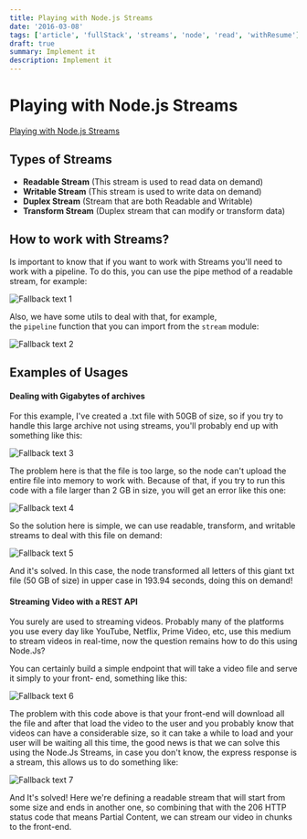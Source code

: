 ```yaml
---
title: Playing with Node.js Streams
date: '2016-03-08'
tags: ['article', 'fullStack', 'streams', 'node', 'read', 'withResume']
draft: true
summary: Implement it
description: Implement it
---
```


# Playing with Node.js Streams


[Playing with Node.js Streams](https://kinda-silly-blog.vercel.app/posts/nodejs-streams)


## Types of Streams

-   **Readable Stream** (This stream is used to read data on demand)    
-   **Writable Stream** (This stream is used to write data on demand)
-   **Duplex Stream** (Stream that are both Readable and Writable)
-   **Transform Stream** (Duplex stream that can modify or transform data)

## How to work with Streams?

Is important to know that if you want to work with Streams you'll need to work with a pipeline. To do this, you can use the pipe method of a readable stream, for example:

![Fallback text 1](/static/assets/pasted-image-20221005201233.png)


Also, we have some utils to deal with that, for example, the `pipeline` function that you can import from the `stream` module:

![Fallback text 2](/static/assets/pasted-image-20221005201245.png)


## Examples of Usages

#### Dealing with Gigabytes of archives

For this example, I've created a .txt file with 50GB of size, so if you try to handle this large archive not using streams, you'll probably end up with something like this:

![Fallback text 3](/static/assets/pasted-image-20221005201837.png)


The problem here is that the file is too large, so the node can't upload the entire file into memory to work with. Because of that, if you try to run this code with a file larger than 2 GB in size, you will get an error like this one:

![Fallback text 4](/static/assets/pasted-image-20221005201853.png)


So the solution here is simple, we can use readable, transform, and writable streams to deal with this file on demand:

![Fallback text 5](/static/assets/pasted-image-20221005201910.png)


And it's solved. In this case, the node transformed all letters of this giant txt file (50 GB of size) in upper case in 193.94 seconds, doing this on demand!

#### Streaming Video with a REST API

You surely are used to streaming videos. Probably many of the platforms you use every day like YouTube, Netflix, Prime Video, etc, use this medium to stream videos in real-time, now the question remains how to do this using Node.Js?

You can certainly build a simple endpoint that will take a video file and serve it simply to your front- end, something like this:

![Fallback text 6](/static/assets/pasted-image-20221005201942.png)


The problem with this code above is that your front-end will download all the file and after that load the video to the user and you probably know that videos can have a considerable size, so it can take a while to load and your user will be waiting all this time, the good news is that we can solve this using the Node.Js Streams, in case you don't know, the express response is a stream, this allows us to do something like:

![Fallback text 7](/static/assets/pasted-image-20221005202017.png)


And It's solved! Here we're defining a readable stream that will start from some size and ends in another one, so combining that with the 206 HTTP status code that means Partial Content, we can stream our video in chunks to the front-end.


